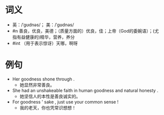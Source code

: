 # 词义
- 英：/ˈɡʊdnəs/； 美：/ˈɡʊdnəs/
- #n 善良，优良，美德；（质量方面的）优良，佳；上帝（God的委婉语）；(尤指有益健康的)精华，营养，养分
- #int （用于表示惊讶）天哪，啊呀
# 例句
- Her goodness shone through .
	- 她显然非常善良。
- She had an unshakeable faith in human goodness and natural honesty .
	- 她坚信人的本性是善良诚实的。
- For goodness ' sake , just use your common sense !
	- 我的老天，你也凭常识想想！
